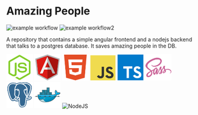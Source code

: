 # Amazing People

![example workflow](https://github.com/AmazingITorg/amazing-people/actions/workflows/frontend_build_and_test.yml/badge.svg)
![example workflow2](https://github.com/AmazingITorg/amazing-people/actions/workflows/backend_build_and_test.yml/badge.svg)

A repository that contains a simple angular frontend and a nodejs backend that talks to a postgres database. It saves amazing people in the DB.

<div>
<img src="https://github.com/devicons/devicon/blob/master/icons/nodejs/nodejs-original.svg" title="NodeJS" alt="NodeJS" width="70" height="70"/>
<img src="https://github.com/devicons/devicon/blob/master/icons/angularjs/angularjs-original.svg" title="NodeJS" alt="NodeJS" width="70" height="70"/>
<img src="https://github.com/devicons/devicon/blob/master/icons/html5/html5-plain.svg" title="NodeJS" alt="NodeJS" width="70" height="70"/>
<img src="https://github.com/devicons/devicon/blob/master/icons/javascript/javascript-original.svg" title="NodeJS" alt="NodeJS" width="68" height="68"/>
<img src="https://github.com/devicons/devicon/blob/master/icons/typescript/typescript-original.svg" title="NodeJS" alt="NodeJS" width="70" height="70"/>
<img src="https://github.com/devicons/devicon/blob/master/icons/sass/sass-original.svg" title="NodeJS" alt="NodeJS" width="70" height="70"/>
<img src="https://github.com/devicons/devicon/blob/master/icons/postgresql/postgresql-plain.svg" title="NodeJS" alt="NodeJS" width="70" height="70"/>
<img src="https://github.com/devicons/devicon/blob/master/icons/docker/docker-original.svg" title="NodeJS" alt="NodeJS" width="70" height="70"/>
<img src="https://github.com/plantuml-stdlib/gilbarbara-plantuml-sprites/blob/master/pngs/helm.png" title="NodeJS" alt="NodeJS" width="70" height="70"/>
</div>


